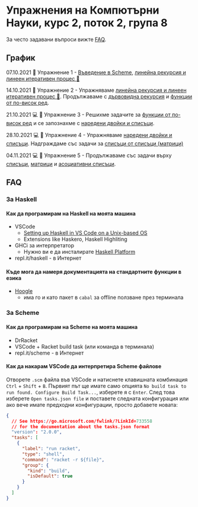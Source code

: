 # Упражнения на Компютърни Науки, курс 2, поток 2, група 8

За често задавани въпроси вижте [FAQ](#FAQ).

## График

07.10.2021 :school: Упражнение 1 - [Въведение в Scheme](01-introduction-to-scheme/),
[линейна рекурсия и линеен итеративен процес :arrows_counterclockwise:](02-linear-iterative-process/)

14.10.2021 :school: Упражнение 2 - Упражняваме
[линейна рекурсия и линеен итеративен процес :arrows_counterclockwise:](02-linear-iterative-process/).
Продължаваме с [дървовидна рекурсия](03-tree-recursion/)
и [функции от по-висок ред](04-higher-order-functions/).

21.10.2021 :computer: :school: Упражнение 3 - Решихме задачите за [функции от по-висок ред](04-higher-order-functions/)
и се запознахме с [наредени двойки и списъци](05-lists/).

28.10.2021 :computer: :school: Упражнение 4 - Упражняваме [наредени двойки и списъци](05-lists/). Надграждаме със задачи за [списъци от списъци (матрици)](06-matrices/)

04.11.2021 :computer: :school: Упражнение 5 - Продължаваме със задачи върху [списъци](05-lists/), [матрици](06-matrices/) и [асоциативни списъци](07-07-associative-lists/).

## FAQ

### За Haskell

#### Как да програмирам на Haskell на моята машина

- VSCode
  - [Setting up Haskell in VS Code on a Unix-based OS](https://medium.com/@dogwith1eye/setting-up-haskell-in-vs-code-on-macos-d2cc1ce9f60a)
  - Extensions like Haskero, Haskell Highliting
- GHCi за интерпретатор
  - Нужно ви е да инсталирате [Haskell Platform](https://www.haskell.org/platform/)
- repl.it/haskell - в Интернет

#### Къде мога да намеря документацията на стандартните функции в езика

- [Hoogle](https://hoogle.haskell.org/)
  - има го и като пакет в `cabal` за offline ползване през терминала

### За Scheme

#### Как да програмирам на Scheme на моята машина

- DrRacket
- VSCode + Racket build task (или команда в терминала)
- repl.it/scheme - в Интернет

#### Как да накарам VSCode да интерпретира Scheme файлове

Отворете `.scm` файла във VSCode и натиснете клавишната комбинация
`Ctrl` + `Shift` + `B`. Първият път ще имате само опцията
`No build task to run found. Configure Build Task...`, изберете я с `Enter`.
След това изберете `Open tasks.json file` и поставете следната конфигурация
или ако вече имате предходни конфигурации, просто добавете новата:

```json
{
  // See https://go.microsoft.com/fwlink/?LinkId=733558
  // for the documentation about the tasks.json format
  "version": "2.0.0",
  "tasks": [
    {
      "label": "run racket",
      "type": "shell",
      "command": "racket -r ${file}",
      "group": {
        "kind": "build",
        "isDefault": true
      }
    }
  ]
}
```
